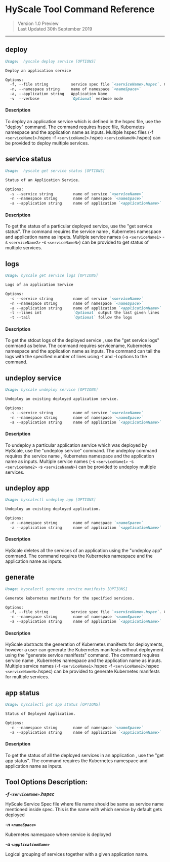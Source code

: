 # HyScale Tool Command Reference

> Version 1.0 Preview <br /> Last Updated 30th September 2019

---

## deploy

```markdown
Usage:  hyscale deploy service [OPTIONS] 

Deploy an application service

Options:
  -f, --file string          service spec file `<serviceName>.hspec`. Can be repeated for multiple service deployment.
  -n, --namespace string     name of namespace `<nameSpace>`
  -a, --application string   Application Name
  -v  --verbose              `Optional` verbose mode
```

#### Description

To deploy an application service which is defined in the hspec file, use the "deploy" command. The command requires hspec file, Kubernetes namespace and the application name as  inputs.  Multiple hspec files (-f `<serviceName1>`.hspec -f `<serviceName2>`.hspec `<serviceNameN>`.hspec) can be provided to deploy multiple services.

## service status

```markdown
Usage:  hyscale get service status [OPTIONS]

Status of an Application Service.

Options:
  -s --service string         name of service `<serviceName>`
  -n --namespace string       name of namespace `<nameSpace>`
  -a --application string     name of application `<applicationName>`   
```

#### Description

To get the status of a particular deployed service, use the "get service status". The command requires the service name , Kubernetes namespace and application name as inputs.  Multiple service names (-s `<serviceName1>` -s `<serviceName2>` -s `<serviceNameN>`)  can be provided to get status of multiple services.


## logs

```markdown
Usage: hyscale get service logs [OPTIONS]

Logs of an application Service

Options:
  -s --service string         name of service `<serviceName>`
  -n --namespace string       name of namespace `<nameSpace>`
  -a --application string     name of application `<applicationName>`
  -l --lines int              `Optional` output the last given lines
  -t --tail                   `Optional` follow the logs
```

#### Description

To get the stdout logs of the deployed service , use the "get service logs" command as below. The command requires servicename, Kubernetes namespace and the application name as inputs. The command can tail the logs with the specified number of lines using -t and -l options to the command.

## undeploy service

```markdown
Usage: hyscale undeploy service [OPTIONS]   

Undeploy an existing deployed application service.

Options: 
  -s --service string         name of service `<serviceName>`
  -n --namespace string       name of namespace `<nameSpace>`
  -a --application string     name of application `<applicationName>`
```

#### Description

To undeploy a particular application service which was deployed by HyScale, use the "undeploy service" command. The undeploy command requires the service name , Kubernetes namespace and the application name as inputs. Multiple service names (-s `<serviceName1>` -s `<serviceName2>` -s `<serviceNameN>`) can be provided to undeploy multiple services.

## undeploy app

```markdown
Usage: hyscalectl undeploy app [OPTIONS]

Undeploy an existing deployed application.

Options:
  -n --namespace string       name of namespace `<nameSpace>`
  -a --application string     name of application `<applicationName>`
```

#### Description

HyScale deletes all the services of an application using the "undeploy app" command. The command requires the Kubernetes namespace and the application name as inputs.

## generate

```markdown
Usage: hyscalectl generate service manifests [OPTIONS]

Generate kubernetes manifests for the specified services.

Options:
  -f, --file string          service spec file `<serviceName>.hspec`. Can be repeated for multiple service specifications.
  -n --namespace string       name of namespace `<nameSpace>`
  -a --application string     name of application `<applicationName>`
```
#### Description

HyScale abstracts the generation of Kubernetes manifests for deployments, however a user can generate the Kubernetes manifests without deployment using the "generate service manifests" command. The command requires service name , Kubernetes namespace and the application name as inputs. Multiple service names (-f `<serviceName1>`.hspec -f `<serviceName2>`.hspec `<serviceNameN>`.hspec) can be provided to generate Kubernetes manifests for multiple services.

## app status

```markdown
Usage: hyscalectl get app status [OPTIONS]

Status of Deployed Application.

Options:
  -n --namespace string       name of namespace `<nameSpace>`
  -a --application string     name of application `<applicationName>`
```

#### Description

To get the status of all the deployed services in an application , use the "get app status". The command requires the Kubernetes namespace and application name as inputs.


## Tool Options Description:

**_-f `<serviceName>`.hspec_**

HyScale Service Spec file where file name should be same as service name mentioned inside spec. This is the name with which service by default gets deployed

**_-n `<nameSpace>`_**

Kubernetes namespace where service is deployed

**_-a `<applicationName>`_**    

Logical grouping of services together with a given application name. 
